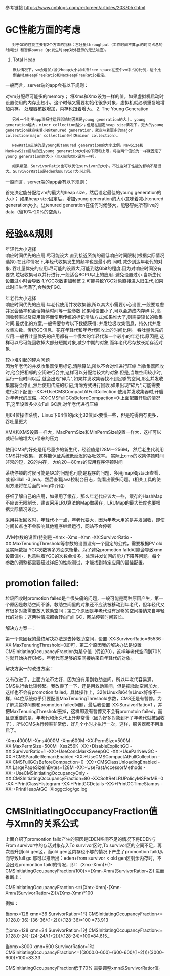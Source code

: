 
参考链接
https://www.cnblogs.com/redcreen/articles/2037057.html

# GC性能方面的考虑

       对于GC的性能主要有2个方面的指标：吞吐量throughput（工作时间不算gc的时间占总的时间比）和暂停pause（gc发生时app对外显示的无法响应）。

1. Total Heap

       默认情况下，vm会增加/减少heap大小以维持free space在整个vm中占的比例，这个比例由MinHeapFreeRatio和MaxHeapFreeRatio指定。

一般而言，server端的app会有以下规则：

对vm分配尽可能多的memory；
将Xms和Xmx设为一样的值。如果虚拟机启动时设置使用的内存比较小，这个时候又需要初始化很多对象，虚拟机就必须重复地增加内存。
处理器核数增加，内存也跟着增大。
2. The Young Generation

       另外一个对于app流畅性运行影响的因素是young generation的大小。young generation越大，minor collection越少；但是在固定heap size情况下，更大的young generation就意味着小的tenured generation，就意味着更多的major collection(major collection会引发minor collection)。

       NewRatio反映的是young和tenured generation的大小比例。NewSize和MaxNewSize反映的是young generation大小的下限和上限，将这两个值设为一样就固定了young generation的大小（同Xms和Xmx设为一样）。

       如果希望，SurvivorRatio也可以优化survivor的大小，不过这对于性能的影响不是很大。SurvivorRatio是eden和survior大小比例。

一般而言，server端的app会有以下规则：

首先决定能分配给vm的最大的heap size，然后设定最佳的young generation的大小；
如果heap size固定后，增加young generation的大小意味着减小tenured generation大小。让tenured generation在任何时候够大，能够容纳所有live的data（留10%-20%的空余）。
# 经验&&规则

年轻代大小选择  
响应时间优先的应用:尽可能设大,直到接近系统的最低响应时间限制(根据实际情况选择).在此种情况下,年轻代收集发生的频率也是最小的.同时,减少到达年老代的对象.
吞吐量优先的应用:尽可能的设置大,可能到达Gbit的程度.因为对响应时间没有要求,垃圾收集可以并行进行,一般适合8CPU以上的应用.
避免设置过小.当新生代设置过小时会导致:1.YGC次数更加频繁 2.可能导致YGC对象直接进入旧生代,如果此时旧生代满了,会触发FGC. 

年老代大小选择  
响应时间优先的应用:年老代使用并发收集器,所以其大小需要小心设置,一般要考虑并发会话率和会话持续时间等一些参数.如果堆设置小了,可以会造成内存碎 片,高回收频率以及应用暂停而使用传统的标记清除方式;如果堆大了,则需要较长的收集时间.最优化的方案,一般需要参考以下数据获得:
并发垃圾收集信息、持久代并发收集次数、传统GC信息、花在年轻代和年老代回收上的时间比例。
吞吐量优先的应用:一般吞吐量优先的应用都有一个很大的年轻代和一个较小的年老代.原因是,这样可以尽可能回收掉大部分短期对象,减少中期的对象,而年老代尽存放长期存活对象.

较小堆引起的碎片问题  
因为年老代的并发收集器使用标记,清除算法,所以不会对堆进行压缩.当收集器回收时,他会把相邻的空间进行合并,这样可以分配给较大的对象.但是,当堆空间较小时,运行一段时间以后,就会出现"碎片",如果并发收集器找不到足够的空间,那么并发收集器将会停止,然后使用传统的标记,清除方式进行回收.如果出现"碎片",可能需要进行如下配置:
-XX:+UseCMSCompactAtFullCollection:使用并发收集器时,开启对年老代的压缩.
-XX:CMSFullGCsBeforeCompaction=0:上面配置开启的情况下,这里设置多少次Full GC后,对年老代进行压缩

用64位操作系统，Linux下64位的jdk比32位jdk要慢一些，但是吃得内存更多，吞吐量更大

XMX和XMS设置一样大，MaxPermSize和MinPermSize设置一样大，这样可以减轻伸缩堆大小带来的压力

使用CMS的好处是用尽量少的新生代，经验值是128M－256M， 然后老生代利用CMS并行收集， 这样能保证系统低延迟的吞吐效率。 实际上cms的收集停顿时间非常的短，2G的内存， 大约20－80ms的应用程序停顿时间

系统停顿的时候可能是GC的问题也可能是程序的问题，多用jmap和jstack查看，或者killall -3 java，然后查看java控制台日志，能看出很多问题。(相关工具的使用方法将在后面的blog中介绍)

仔细了解自己的应用，如果用了缓存，那么年老代应该大一些，缓存的HashMap不应该无限制长，建议采用LRU算法的Map做缓存，LRUMap的最大长度也要根据实际情况设定。

采用并发回收时，年轻代小一点，年老代要大，因为年老大用的是并发回收，即使时间长点也不会影响其他程序继续运行，网站不会停顿

JVM参数的设置(特别是 –Xmx –Xms –Xmn -XX:SurvivorRatio  -XX:MaxTenuringThreshold等参数的设置没有一个固定的公式，需要根据PV old区实际数据 YGC次数等多方面来衡量。为了避免promotion faild可能会导致xmn设置偏小，也意味着YGC的次数会增多，处理并发访问的能力下降等问题。每个参数的调整都需要经过详细的性能测试，才能找到特定应用的最佳配置。
# promotion failed:

垃圾回收时promotion failed是个很头痛的问题，一般可能是两种原因产生，第一个原因是救助空间不够，救助空间里的对象还不应该被移动到年老代，但年轻代又有很多对象需要放入救助空间；第二个原因是年老代没有足够的空间接纳来自年轻代的对象；这两种情况都会转向Full GC，网站停顿时间较长。

解决方方案一：

第一个原因我的最终解决办法是去掉救助空间，设置-XX:SurvivorRatio=65536 -XX:MaxTenuringThreshold=0即可，第二个原因我的解决办法是设置CMSInitiatingOccupancyFraction为某个值（假设70），这样年老代空间到70%时就开始执行CMS，年老代有足够的空间接纳来自年轻代的对象。

解决方案一的改进方案：

又有改进了，上面方法不太好，因为没有用到救助空间，所以年老代容易满，CMS执行会比较频繁。我改善了一下，还是用救助空间，但是把救助空间加大，这样也不会有promotion failed。具体操作上，32位Linux和64位Linux好像不一样，64位系统似乎只要配置MaxTenuringThreshold参数，CMS还是有暂停。为了解决暂停问题和promotion failed问题，最后我设置-XX:SurvivorRatio=1 ，并把MaxTenuringThreshold去掉，这样即没有暂停又不会有promotoin failed，而且更重要的是，年老代和永久代上升非常慢（因为好多对象到不了年老代就被回收了），所以CMS执行频率非常低，好几个小时才执行一次，这样，服务器都不用重启了。

-Xmx4000M -Xms4000M -Xmn600M -XX:PermSize=500M -XX:MaxPermSize=500M -Xss256K -XX:+DisableExplicitGC -XX:SurvivorRatio=1 -XX:+UseConcMarkSweepGC -XX:+UseParNewGC -XX:+CMSParallelRemarkEnabled -XX:+UseCMSCompactAtFullCollection -XX:CMSFullGCsBeforeCompaction=0 -XX:+CMSClassUnloadingEnabled -XX:LargePageSizeInBytes=128M -XX:+UseFastAccessorMethods -XX:+UseCMSInitiatingOccupancyOnly -XX:CMSInitiatingOccupancyFraction=80 -XX:SoftRefLRUPolicyMSPerMB=0 -XX:+PrintClassHistogram -XX:+PrintGCDetails -XX:+PrintGCTimeStamps -XX:+PrintHeapAtGC -Xloggc:log/gc.log

 

# CMSInitiatingOccupancyFraction值与Xmn的关系公式

上面介绍了promontion faild产生的原因是EDEN空间不足的情况下将EDEN与From survivor中的存活对象存入To survivor区时,To survivor区的空间不足，再次晋升到old gen区，而old gen区内存也不够的情况下产生了promontion faild从而导致full gc.那可以推断出：eden+from survivor < old gen区剩余内存时，不会出现promontion faild的情况，即：
(Xmx-Xmn)*(1-CMSInitiatingOccupancyFraction/100)>=(Xmn-Xmn/(SurvivorRatior+2))  进而推断出：

CMSInitiatingOccupancyFraction <=((Xmx-Xmn)-(Xmn-Xmn/(SurvivorRatior+2)))/(Xmx-Xmn)*100

例如：

当xmx=128 xmn=36 SurvivorRatior=1时 CMSInitiatingOccupancyFraction<=((128.0-36)-(36-36/(1+2)))/(128-36)*100 =73.913

当xmx=128 xmn=24 SurvivorRatior=1时 CMSInitiatingOccupancyFraction<=((128.0-24)-(24-24/(1+2)))/(128-24)*100=84.615…

当xmx=3000 xmn=600 SurvivorRatior=1时  CMSInitiatingOccupancyFraction<=((3000.0-600)-(600-600/(1+2)))/(3000-600)*100=83.33

CMSInitiatingOccupancyFraction低于70% 需要调整xmn或SurvivorRatior值。